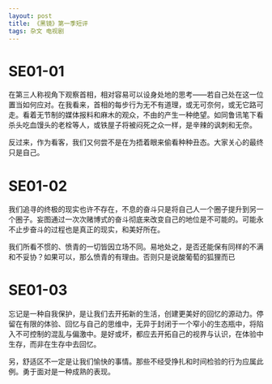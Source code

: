 ```yaml
---
layout: post
title: 《黑镜》第一季短评
tags: 杂文 电视剧
---
```


# SE01-01

在第三人称视角下观察首相，相对容易可以设身处地的思考——若自己处在这一位置当如何应对。在我看来，首相的每步行为无不有道理，或无可奈何，或无它路可走。看着无节制的媒体报料和麻木的观众，不由的产生一种绝望。如同鲁讯笔下看杀头吃血馒头的老栓等人，或铁屋子将被闷死之众一样，是辛辣的讽刺和无奈。

反过来，作为看客，我们又何尝不是在为捂着眼来偷看种种丑态。大家关心的最终只是自己。

# SE01-02

我们追寻的终极的现实也许不存在，不息的奋斗只是将自己人一个圈子提升到另一个圈子。妄图通过一次次赌博式的奋斗彻底来改变自己的地位是不可能的。可能永不止步奋斗的过程也是真正的现实，和美好所在。

我们所看不惯的、愤青的一切皆因立场不同。易地处之，是否还能保有同样的不满和不妥协？如果可以，那么愤青的有理由。否则只是说酸葡萄的狐狸而已

# SE01-03

忘记是一种自我保护，是让我们去开拓新的生活，创建更美好的回忆的源动力。停留在有限的体验、回忆与自己的思维中，无异于封闭于一个窄小的生态瓶中，将陷入不可控制的混乱与偏激中。是好或坏，都应去开拓自己的视界与认识，在体验中生存，而非在生存中去回忆。

另，舒适区不一定是让我们愉快的事情。那些不经受挣扎和时间检验的行为应属此例。勇于面对是一种成熟的表现。
